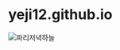 # yeji12.github.io


![파리저녁하늘](https://cdn.pixabay.com/photo/2017/09/18/20/10/paris-2763066_960_720.jpg)

